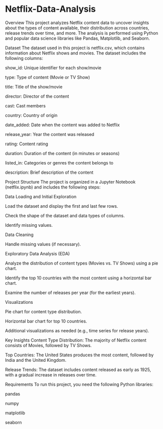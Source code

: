 # Netflix-Data-Analysis

Overview
This project analyzes Netflix content data to uncover insights about the types of content available, their distribution across countries, release trends over time, and more. The analysis is performed using Python and popular data science libraries like Pandas, Matplotlib, and Seaborn.

Dataset
The dataset used in this project is netflix.csv, which contains information about Netflix shows and movies. The dataset includes the following columns:

show_id: Unique identifier for each show/movie

type: Type of content (Movie or TV Show)

title: Title of the show/movie

director: Director of the content

cast: Cast members

country: Country of origin

date_added: Date when the content was added to Netflix

release_year: Year the content was released

rating: Content rating

duration: Duration of the content (in minutes or seasons)

listed_in: Categories or genres the content belongs to

description: Brief description of the content

Project Structure
The project is organized in a Jupyter Notebook (netflix.ipynb) and includes the following steps:

Data Loading and Initial Exploration

Load the dataset and display the first and last few rows.

Check the shape of the dataset and data types of columns.

Identify missing values.

Data Cleaning

Handle missing values (if necessary).

Exploratory Data Analysis (EDA)

Analyze the distribution of content types (Movies vs. TV Shows) using a pie chart.

Identify the top 10 countries with the most content using a horizontal bar chart.

Examine the number of releases per year (for the earliest years).

Visualizations

Pie chart for content type distribution.

Horizontal bar chart for top 10 countries.

Additional visualizations as needed (e.g., time series for release years).

Key Insights
Content Type Distribution: The majority of Netflix content consists of Movies, followed by TV Shows.

Top Countries: The United States produces the most content, followed by India and the United Kingdom.

Release Trends: The dataset includes content released as early as 1925, with a gradual increase in releases over time.

Requirements
To run this project, you need the following Python libraries:

pandas

numpy

matplotlib

seaborn
